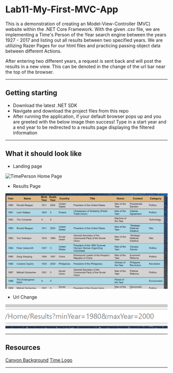 # Lab11-My-First-MVC-App
This is a demonstration of creating an Model-View-Controller (MVC) website within the .NET Core Framework. With the given .csv file, we are implementing a Time's Person of the Year search engine between the years 1927 - 2017 and listing out all results between two specified years. We are utilizing Razer Pages for our html files and practicing passing object data between different Actions.

After entering two different years, a request is sent back and will post the results in a new view. This can be denoted in the change of the url bar near the top of the browser.
***
## Getting starting
* Download the latest .NET SDK
* Navigate and download the project files from this repo
* After running the application, if your default browser pops up and you are greeted with the below image then success! Type in a start year and a
end year to be redirected to a results page displaying the filtered information
***
## What it should look like

* Landing page

![TimePerson Home Page](time-home.PNG)

* Results Page

![TimePerson Results Page](time-result.PNG)

* Url Change

![TimePerson Url](time-url.PNG)


***
## Resources
[Canyon Background](http://www.wallpapers13.com/milky-way-bryce-canyon-national-park-utah-united-states-desktop-wallpaper-hd-download-free-1920x1200/)
[Time Logo](https://commons.wikimedia.org/wiki/File:Time_Magazine_logo.svg)
***